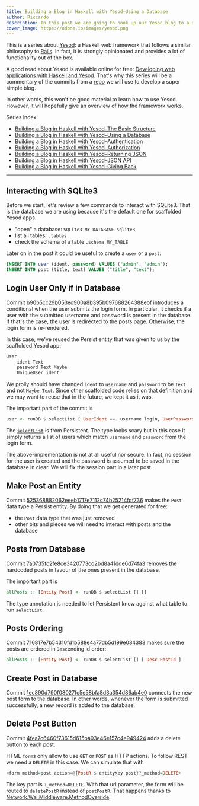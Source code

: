 ```yaml
---
title: Building a Blog in Haskell with Yesod–Using a Database
author: Riccardo
description: In this post we are going to hook up our Yesod blog to a database
cover_image: https://odone.io/images/yesod.png
---
```


This is a series about [Yesod](https://www.yesodweb.com/): a Haskell web framework that follows a similar philosophy to [Rails](https://rubyonrails.org/). In fact, it is strongly opinionated and provides a lot of functionality out of the box.

A good read about Yesod is available online for free: [Developing web applications with Haskell and Yesod](https://www.yesodweb.com/book). That's why this series will be a commentary of the commits from a [repo](https://github.com/3v0k4/yesod-blog) we will use to develop a super simple blog.

In other words, this won't be good material to learn how to use Yesod. However, it will hopefully give an overview of how the framework works.

Series index:

- [Building a Blog in Haskell with Yesod–The Basic Structure](https://odone.io/posts/2019-07-15-building-a-blog-in-haskell-with-yesod%E2%80%93the-basic-structure.html)
- [Building a Blog in Haskell with Yesod–Using a Database](https://odone.io/posts/2019-07-22-building-a-blog-in-haskell-with-yesod%E2%80%93using-a-database.html)
- [Building a Blog in Haskell with Yesod–Authentication](https://odone.io/posts/2019-07-29-building-a-blog-in-haskell-with-yesod%E2%80%93authentication.html)
- [Building a Blog in Haskell with Yesod–Authorization](https://odone.io/posts/2019-08-05-building-a-blog-in-haskell-with-yesod–authorization.html)
- [Building a Blog in Haskell with Yesod–Returning JSON](https://odone.io/posts/2019-08-12-building-a-blog-in-haskell-with-yesod–returning-JSON.html)
- [Building a Blog in Haskell with Yesod–JSON API](https://odone.io/posts/2019-08-19-building-a-blog-in-haskell-with-yesod–returning-JSON-API.html)
- [Building a Blog in Haskell with Yesod–Giving Back](https://odone.io/posts/2019-08-26-building-a-blog-in-haskell-with-yesod–giving-back.html)

---

## Interacting with SQLite3

Before we start, let's review a few commands to interact with SQLite3. That is the database we are using because it's the default one for scaffolded Yesod apps.

- "open" a database: `SQLite3 MY_DATABASE.sqlite3`
- list all tables: `.tables`
- check the schema of a table `.schema MY_TABLE`

Later on in the post it could be useful to create a `user` or a `post`:

```sql
INSERT INTO user (ident, password) VALUES ("admin", "admin");
INSERT INTO post (title, text) VALUES ("title", "text");
```

## Login User Only if in Database

Commit [b90b5cc29b053ed900a8b395b097688264388ebf](https://github.com/3v0k4/yesod-blog/commit/b90b5cc29b053ed900a8b395b097688264388ebf) introduces a conditional when the user submits the login form. In particular, it checks if a user with the submitted username and password is present in the database. If that's the case, the user is redirected to the posts page. Otherwise, the login form is re-rendered.

In this case, we've reused the Persist entity that was given to us by the scaffolded Yesod app:

```bash
User
    ident Text
    password Text Maybe
    UniqueUser ident
```

We prolly should have changed `ident` to `username` and `password` to be `Text` and not `Maybe Text`. Since other scaffolded code relies on that definition and we may want to reuse that in the future, we kept it as it was.

The important part of the commit is

```hs
user <- runDB $ selectList [ UserIdent ==. username login, UserPassword ==. Just (password login) ] []
```

The [`selectList`](https://hackage.haskell.org/package/persistent-2.10.0/docs/Database-Persist-Class.html#v:selectList) is from Persistent. The type looks scary but in this case it simply returns a list of users which match `username` and `password` from the login form.

The above-implementation is not at all useful nor secure. In fact, no session for the user is created and the password is assumed to be saved in the database in clear. We will fix the session part in a later post.

## Make Post an Entity

Commit [525368882062eeeb1717e7112c74b25214fdf736](https://github.com/3v0k4/yesod-blog/commit/525368882062eeeb1717e7112c74b25214fdf736) makes the `Post` data type a Persist entity. By doing that we get generated for free:

- the `Post` data type that was just removed
- other bits and pieces we will need to interact with posts and the database

## Posts from Database

Commit [7a0735fc2fe8ce3420773cd2bd8a41dde6d74fa3](https://github.com/3v0k4/yesod-blog/commit/7a0735fc2fe8ce3420773cd2bd8a41dde6d74fa3) removes the hardcoded posts in favour of the ones present in the database.

The important part is

```hs
allPosts :: [Entity Post] <- runDB $ selectList [] []
```

The type annotation is needed to let Persistent know against what table to run `selectList`.

## Posts Ordering

Commit [716817e7b54310fd1b588e4a77db5d199e084383](https://github.com/3v0k4/yesod-blog/commit/716817e7b54310fd1b588e4a77db5d199e084383) makes sure the posts are ordered in `Desc`ending id order:

```hs
allPosts :: [Entity Post] <- runDB $ selectList [] [ Desc PostId ]
```

## Create Post in Database

Commit [1ec890d790f08027fc5e58bfa8d3a354d86ab4e0](https://github.com/3v0k4/yesod-blog/commit/1ec890d790f08027fc5e58bfa8d3a354d86ab4e0) connects the new post form to the database. In other words, whenever the form is submitted successfully, a new record is added to the database.

## Delete Post Button

Commit [4fea7c6460f73615d615ba03e46e157c4e949424](https://github.com/3v0k4/yesod-blog/commit/4fea7c6460f73615d615ba03e46e157c4e949424) adds a delete button to each post.

HTML `form`s only allow to use `GET` or `POST` as HTTP actions. To follow REST we need a `DELETE` in this case. We can simulate that with

```hs
<form method=post action=@{PostR $ entityKey post}?_method=DELETE>
```

The key part is `?_method=DELETE`. With that url parameter, the form will be routed to `deletePostR` instead of `postPostR`. That happens thanks to [Network.Wai.Middleware.MethodOverride](https://stackoverflow.com/questions/22902419/yesod-put-and-delete-using-hidden-method-parameter/22903897#answer-22903897).
